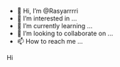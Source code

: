 - 👋 Hi, I’m @Rasyarrrri
- 👀 I’m interested in ...
- 🌱 I’m currently learning ...
- 💞️ I’m looking to collaborate on ...
- 📫 How to reach me ...

<!---
Rasyarrrri/Rasyarrrri is a ✨ special ✨ repository because its `README.md` (this file) appears on your GitHub profile.
You can click the Preview link to take a look at your changes.
--->


Hi

